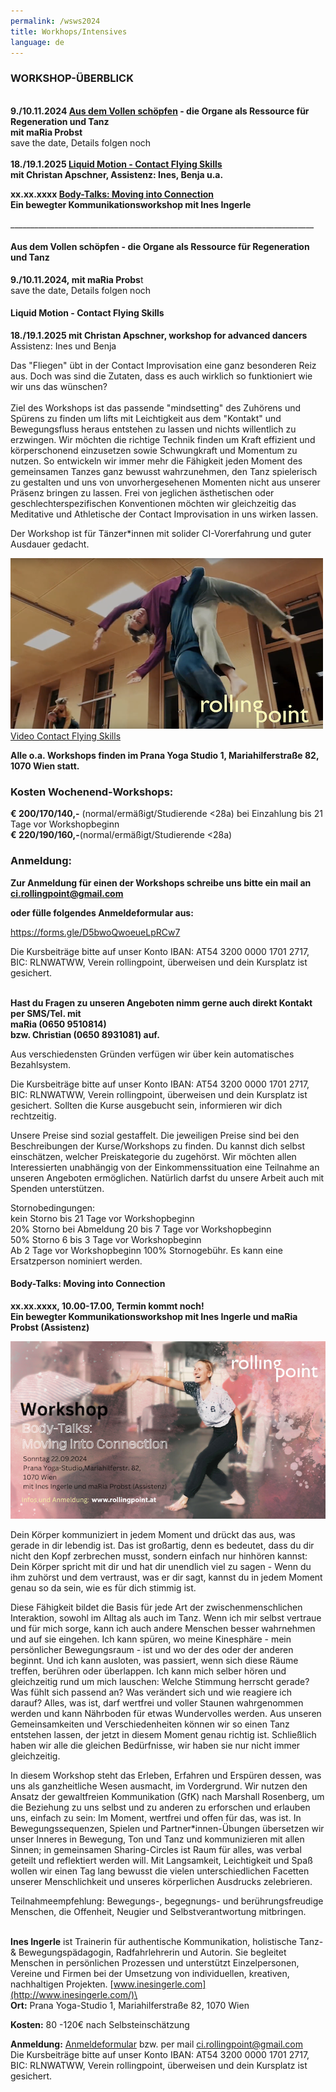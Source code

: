 ```yaml
---
permalink: /wsws2024
title: Workhops/Intensives
language: de
---
```

### **WORKSHOP-ÜBERBLICK**

\
**9./10.11.2024 [Aus dem Vollen schöpfen](#organs) - die Organe als Ressource für Regeneration und Tanz**\
**mit maRia Probst**\
save the date, Details folgen noch\
\
**18./19.1.2025 [Liquid Motion - Contact Flying Skills](#flyingskills)**\
**mit Christan Apschner, Assistenz: Ines, Benja u.a.** 

**xx.xx.xxxx [Body-Talks: Moving into Connection](#bodytalks)**\
**Ein bewegter Kommunikationsworkshop mit Ines Ingerle**

\_\_\_\_\_\_\_\_\_\_\_\_\_\_\_\_\_\_\_\_\_\_\_\_\_\_\_\_\_\_\_\_\_\_\_\_\_\_\_\_\_\_\_\_\_\_\_\_\_\_\_\_\_\_\_\_\_\_\_\_\_\_\_\_\_\_\_\_\_\_\_\_\_\_\_\_

<div class="named-anchor" id="organs"></div>

#### **Aus dem Vollen schöpfen - die Organe als Ressource für Regeneration und Tanz**

**9./10.11.2024, mit maRia Probs**t\
save the date, Details folgen noch

<div class="named-anchor" id="flyingskills"></div>

#### **Liquid Motion - Contact Flying Skills**

**18./19.1.2025 mit Christan Apschner, workshop for advanced dancers**\
Assistenz: Ines und Benja 

Das "Fliegen" übt in der Contact Improvisation eine ganz besonderen Reiz aus. Doch was sind  die Zutaten, dass es auch wirklich so funktioniert wie wir uns das wünschen?\
\
Ziel des Workshops ist das passende "mindsetting" des Zuhörens und Spürens zu finden um lifts mit Leichtigkeit aus dem "Kontakt" und Bewegungsfluss heraus entstehen zu lassen und nichts willentlich zu erzwingen. Wir möchten die richtige Technik finden um Kraft effizient und körperschonend einzusetzen sowie Schwungkraft und Momentum zu nutzen. So entwickeln wir immer mehr die Fähigkeit jeden Moment des gemeinsamen Tanzes ganz bewusst wahrzunehmen, den Tanz spielerisch zu gestalten und uns von unvorhergesehenen Momenten nicht aus unserer Präsenz bringen zu lassen. Frei von jeglichen ästhetischen oder geschlechterspezifischen Konventionen möchten wir gleichzeitig das Meditative und Athletische der Contact Improvisation in uns wirken lassen.

Der Workshop ist für Tänzer*innen mit solider CI-Vorerfahrung und guter Ausdauer gedacht.

<div class="imglink"><a target="_blank" href="https://www.youtube.com/watch?v=6tbJKhYSShk"><img src="/assets/uploads/bildschirmfoto-2023-12-03-um-21.32.38.png" alt="" /><div>Video Contact Flying Skills</div></a></div>

[](#orga)

**Alle o.a. Workshops finden im Prana Yoga Studio 1, Mariahilferstraße 82, 1070 Wien statt.**

### **Kosten Wochenend-Workshops:**

**€ 200/170/140,-** (normal/ermäßigt/Studierende <28a) bei Einzahlung bis 21 Tage vor Workshopbeginn\
**€ 220/190/160,-**(normal/ermäßigt/Studierende <28a) 

### Anmeldung:

**Zur Anmeldung für einen der Workshops schreibe uns bitte ein mail an ci.rollingpoint@gmail.com**

**oder fülle folgendes Anmeldeformular aus:**

<https://forms.gle/D5bwoQwoeueLpRCw7>

Die Kursbeiträge bitte auf unser Konto IBAN: AT54 3200 0000 1701 2717, BIC: RLNWATWW, Verein rollingpoint, überweisen und dein Kursplatz ist gesichert.

\
**Hast du Fragen zu unseren Angeboten nimm gerne auch direkt Kontakt per SMS/Tel. mit**\
**maRia (0650 9510814)**\
**bzw. Christian (0650 8931081) auf.**

Aus verschiedensten Gründen verfügen wir über kein automatisches Bezahlsystem.

Die Kursbeiträge bitte auf unser Konto IBAN: AT54 3200 0000 1701 2717, BIC: RLNWATWW, Verein rollingpoint, überweisen und dein Kursplatz ist gesichert. Sollten die Kurse ausgebucht sein, informieren wir dich rechtzeitig.

Unsere Preise sind sozial gestaffelt. Die jeweiligen Preise sind bei den Beschreibungen der Kurse/Workshops zu finden. Du kannst dich selbst einschätzen, welcher Preiskategorie du zugehörst. Wir möchten allen Interessierten unabhängig von der Einkommenssituation eine Teilnahme an unseren Angeboten ermöglichen. Natürlich darfst du unsere Arbeit auch mit Spenden unterstützen.

Stornobedingungen: \
kein Storno bis 21 Tage vor Workshopbeginn\
20% Storno bei Abmeldung 20 bis 7 Tage vor Workshopbeginn\
50% Storno 6 bis 3 Tage vor Workshopbeginn\
Ab 2 Tage vor Workshopbeginn 100% Stornogebühr. Es kann eine Ersatzperson nominiert werden.

<div class="named-anchor" id="bodytalks"></div>

#### Body-Talks: Moving into Connection 

**xx.xx.xxxx, 10.00-17.00, Termin kommt noch!\
Ein bewegter Kommunikationsworkshop mit Ines Ingerle und maRia Probst (Assistenz)**

![](/assets/uploads/bodytalks_fin-2.png)

Dein Körper kommuniziert in jedem Moment und drückt das aus, was gerade in dir lebendig ist.
Das ist großartig, denn es bedeutet, dass du dir nicht den Kopf zerbrechen musst, sondern einfach nur hinhören kannst: Dein Körper spricht mit dir und hat dir unendlich viel zu sagen - Wenn du ihm zuhörst und dem vertraust, was er dir sagt, kannst du in jedem Moment genau so da sein, wie es für dich stimmig ist.

Diese Fähigkeit bildet die Basis für jede Art der zwischenmenschlichen Interaktion, sowohl im
Alltag als auch im Tanz. Wenn ich mir selbst vertraue und für mich sorge, kann ich auch andere
Menschen besser wahrnehmen und auf sie eingehen. Ich kann spüren, wo meine Kinesphäre -
mein persönlicher Bewegungsraum - ist und wo der des oder der anderen beginnt. Und ich kann
ausloten, was passiert, wenn sich diese Räume treffen, berühren oder überlappen. Ich kann mich
selber hören und gleichzeitig rund um mich lauschen: Welche Stimmung herrscht gerade? Was
fühlt sich passend an? Was verändert sich und wie reagiere ich darauf?
Alles, was ist, darf wertfrei und voller Staunen wahrgenommen werden und kann Nährboden für
etwas Wundervolles werden. Aus unseren Gemeinsamkeiten und Verschiedenheiten können wir
so einen Tanz entstehen lassen, der jetzt in diesem Moment genau richtig ist.
Schließlich haben wir alle die gleichen Bedürfnisse, wir haben sie nur nicht immer gleichzeitig.

In diesem Workshop steht das Erleben, Erfahren und Erspüren dessen, was uns als ganzheitliche
Wesen ausmacht, im Vordergrund. Wir nutzen den Ansatz der gewaltfreien Kommunikation (GfK)
nach Marshall Rosenberg, um die Beziehung zu uns selbst und zu anderen zu erforschen und
erlauben uns, einfach zu sein: Im Moment, wertfrei und offen für das, was ist.
In Bewegungssequenzen, Spielen und Partner*innen-Übungen übersetzen wir unser Inneres in
Bewegung, Ton und Tanz und kommunizieren mit allen Sinnen; in gemeinsamen Sharing-Circles
ist Raum für alles, was verbal geteilt und reflektiert werden will.
Mit Langsamkeit, Leichtigkeit und Spaß wollen wir einen Tag lang bewusst die vielen
unterschiedlichen Facetten unserer Menschlichkeit und unseres körperlichen Ausdrucks
zelebrieren.

Teilnahmeempfehlung: Bewegungs-, begegnungs- und berührungsfreudige Menschen, die
Offenheit, Neugier und Selbstverantwortung mitbringen.

\
**Ines Ingerle** ist Trainerin für authentische Kommunikation, holistische Tanz- & Bewegungspädagogin, Radfahrlehrerin und Autorin. Sie begleitet Menschen in persönlichen Prozessen und unterstützt Einzelpersonen, Vereine und Firmen bei der Umsetzung von individuellen, kreativen, nachhaltigen Projekten. [www.inesingerle.com](http://www.inesingerle.com/)\
\
**Ort:** Prana Yoga-Studio 1, Mariahilferstraße 82, 1070 Wien

**Kosten:** 80 -120€ nach Selbsteinschätzung

**Anmeldung:** [Anmeldeformular](https://docs.google.com/forms/d/e/1FAIpQLSekDuPKjsMIN0sYaTr4EIgyTsUNC7hQdpiOAsjrwvsv-DpXmw/viewform) bzw. per mail ci.rollingpoint@gmail.com\
Die Kursbeiträge bitte auf unser Konto IBAN: AT54 3200 0000 1701 2717, BIC: RLNWATWW, Verein rollingpoint, überweisen und dein Kursplatz ist gesichert.